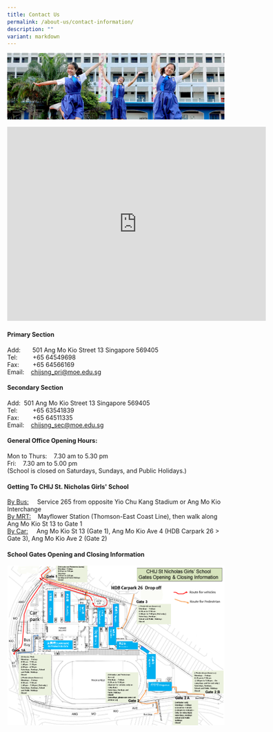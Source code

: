 ```yaml
---
title: Contact Us
permalink: /about-us/contact-information/
description: ""
variant: markdown
---
```

![](/images/01%20Banner%20Photos/subpage%2003%20connect%20with%20us.jpg)


<iframe loading="lazy" allowfullscreen="" style="border:0;" height="450" width="600" src="https://www.google.com/maps/embed?pb=!1m18!1m12!1m3!1d3988.6711422958197!2d103.8319655147541!3d1.3740004989979087!2m3!1f0!2f0!3f0!3m2!1i1024!2i768!4f13.1!3m3!1m2!1s0x31da173493e19ee5%3A0xc5c2d67bdf2a73c4!2sCHIJ%20St%20Nicholas%20Girls'%20School!5e0!3m2!1sen!2ssg!4v1671520213267!5m2!1sen!2ssg"></iframe>

#### **Primary Section**
Add:&nbsp;&nbsp; &nbsp;&nbsp;&nbsp;&nbsp;501 Ang Mo Kio Street 13 Singapore 569405 <br>
Tel:&nbsp;&nbsp;&nbsp; &nbsp;&nbsp;&nbsp; &nbsp;+65 64549698 <br>
Fax:&nbsp;&nbsp;&nbsp; &nbsp;&nbsp;&nbsp;&nbsp;+65 64566169 <br>
Email:&nbsp;&nbsp; &nbsp;[chijsng\_pri@moe.edu.sg](mailto:chijsng_pri@moe.edu.sg)


#### **Secondary Section**

Add:&nbsp;&nbsp;501 Ang Mo Kio Street 13 Singapore 569405 <br>
Tel:&nbsp;&nbsp; &nbsp;&nbsp; &nbsp; &nbsp;+65 63541839 <br>
Fax:&nbsp;&nbsp; &nbsp;&nbsp;&nbsp; &nbsp;+65 64511335 <br>
Email:&nbsp;&nbsp; &nbsp;[chijsng\_sec@moe.edu.sg](mailto:chijsng_sec@moe.edu.sg)

#### **General Office Opening Hours:**

Mon to Thurs:&nbsp; &nbsp;&nbsp;7.30 am to 5.30 pm&nbsp;  <br>Fri:&nbsp; &nbsp;&nbsp;7.30 am to 5.00 pm&nbsp;  <br>
(School is closed on Saturdays, Sundays, and Public Holidays.)

#### **Getting To CHIJ St. Nicholas Girls' School**

<u>By Bus:</u>&nbsp; &nbsp; &nbsp;Service 265 from opposite Yio Chu Kang Stadium or Ang Mo Kio Interchange  <br>
<u>By MRT:</u>&nbsp;&nbsp; &nbsp;Mayflower Station (Thomson-East Coast Line), then walk along Ang Mo Kio St 13 to Gate 1 <br>
<u>By Car:</u>&nbsp;&nbsp; &nbsp;&nbsp;Ang Mo Kio St 13 (Gate 1), Ang Mo Kio Ave 4 (HDB Carpark 26 &gt; Gate 3), Ang Mo Kio Ave 2 (Gate 2)

#### **School Gates Opening and Closing Information**

![](/images/02%20About%20Us/Gates%20Opening%20&amp;%20Closing%20Info.png)